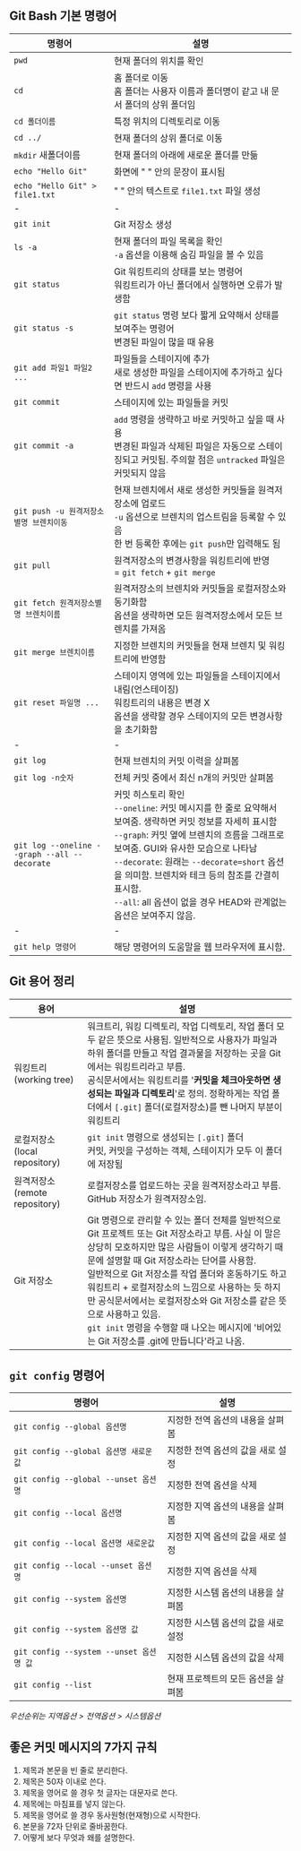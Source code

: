 ## Git Bash 기본 명령어

명령어 | 설명
---|---
`pwd` | 현재 폴더의 위치를 확인
`cd` | 홈 폴더로 이동 <br /> 홈 폴더는 사용자 이름과 폴더명이 같고 내 문서 폴더의 상위 폴더임
`cd 폴더이름` | 특정 위치의 디렉토리로 이동
`cd ../` | 현재 폴더의 상위 폴더로 이동
`mkdir` 새폴더이름 | 현재 폴더의 아래에 새로운 폴더를 만듦
`echo "Hello Git"` | 화면에  " " 안의 문장이 표시됨
`echo "Hello Git" > file1.txt` | " " 안의 텍스트로 `file1.txt` 파일 생성
-|-
`git init` | Git 저장소 생성
`ls -a` | 현재 폴더의 파일 목록을 확인 <br /> `-a` 옵션을 이용해 숨김 파일을 볼 수 있음
`git status` | Git 워킹트리의 상태를 보는 명령어 <br /> 워킹트리가 아닌 폴더에서 실행하면 오류가 발생함
`git status -s` | `git status` 명령 보다 짧게 요약해서 상태를 보여주는 명령어 <br /> 변경된 파일이 많을 때 유용
`git add 파일1 파일2 ...` | 파일들을 스테이지에 추가<br />새로 생성한 파일을 스테이지에 추가하고 싶다면 반드시 `add` 명령을 사용
`git commit` | 스테이지에 있는 파일들을 커밋
`git commit -a` | `add` 명령을 생략하고 바로 커밋하고 싶을 때 사용<br />변경된 파일과 삭제된 파일은 자동으로 스테이징되고 커밋됨. 주의할 점은 `untracked` 파일은 커밋되지 않음
`git push -u 원격저장소별명 브렌치이동` | 현재 브렌치에서 새로 생성한 커밋들을 원격저장소에 업로드<br />`-u` 옵션으로 브렌치의 업스트림을 등록할 수 있음<br />한 번 등록한 후에는 `git push`만 입력해도 됨
`git pull` | 원격저장소의 변경사항을 워킹트리에 반영<br /> = `git fetch` + `git merge`
`git fetch 원격저장소별명 브렌치이름` | 원격저장소의 브렌치와 커밋들을 로컬저장소와 동기화함<br />옵션을 생략하면 모든 원격저장소에서 모든 브렌치를 가져옴
`git merge 브렌치이름` | 지정한 브렌치의 커밋들을 현재 브렌치 및 워킹트리에 반영함
`git reset 파일명 ...` | 스테이지 영역에 있는 파일들을 스테이지에서 내림(언스테이징)<br />워킹트리의 내용은 변경 X<br />옵션을 생략할 경우 스테이지의 모든 변경사항을 초기화함
-|-
`git log` | 현재 브렌치의 커밋 이력을 살펴봄
`git log -n숫자` | 전체 커밋 중에서 최신 n개의 커밋만 살펴봄
`git log --oneline --graph --all --decorate` | 커밋 히스토리 확인<br />`--oneline`: 커밋 메시지를 한 줄로 요약해서 보여줌. 생략하면 커밋 정보를 자세히 표시함<br />`--graph`: 커밋 옆에 브렌치의 흐름을 그래프로 보여줌. GUI와 유사한 모습으로 나타남<br />`--decorate`: 원래는 `--decorate=short` 옵션을 의미함. 브렌치와 테크 등의 참조를 간결히 표시함.<br />`--all`: all 옵션이 없을 경우 HEAD와 관계없는 옵션은 보여주지 않음.
-|-
`git help 명령어` | 해당 명령어의 도움말을 웹 브라우저에 표시함.

## Git 용어 정리
용어 | 설명
---|---
워킹트리(working tree) | 워크트리, 워킹 디렉토리, 작업 디렉토리, 작업 폴더 모두 같은 뜻으로 사용됨. 일반적으로 사용자가 파일과 하위 폴더를 만들고 작업 결과물을 저장하는 곳을 Git 에서는 워킹트리라고 부름. <br />공식문서에서는 워킹트리를 '**커밋을 체크아웃하면 생성되는 파일과 디렉토리**'로 정의. 정확하게는 작업 폴더에서 `[.git]` 폴더(로컬저장소)를 뺀 나머지 부분이 워킹트리
로컬저장소(local repository) | `git init` 명령으로 생성되는 `[.git]` 폴더 <br /> 커밋, 커밋을 구성하는 객체, 스테이지가 모두 이 폴더에 저장됨
원격저장소(remote repository) | 로컬저장소를 업로드하는 곳을 원격저장소라고 부름. GitHub 저장소가 원격저장소임.
Git 저장소 | Git 명령으로 관리할 수 있는 폴더 전체를 일반적으로 Git 프로젝트 또는 Git 저장소라고 부름. 사실 이 말은 상당히 모호하지만 많은 사람들이 이렇게 생각하기 때문에 설명할 때 Git 저장소라는 단어를 사용함. <br />일반적으로 Git 저장소를 작업 폴더와 혼동하기도 하고 워킹트리 + 로컬저장소의 느낌으로 사용하는 듯 하지만 공식문서에서는 로컬저장소와 Git 저장소를 같은 뜻으로 사용하고 있음. <br />`git init` 명령을 수행할 때 나오는 메시지에 '비어있는 Git 저장소를 .git에 만듭니다'라고 나옴.

## `git config` 명령어
명령어 | 설명
---|---
`git config --global 옵션명` | 지정한 전역 옵션의 내용을 살펴봄
`git config --global 옵션명 새로운값` | 지정한 전역 옵션의 값을 새로 설정
`git config --global --unset 옵션명` | 지정한 전역 옵션을 삭제
`git config --local 옵션명` | 지정한 지역 옵션의 내용을 살펴봄
`git config --local 옵션명 새로운값` | 지정한 지역 옵션의 값을 새로 설정
`git config --local --unset 옵션명` | 지정한 지역 옵션을 삭제
`git config --system 옵션명` | 지정한 시스템 옵션의 내용을 살펴봄
`git config --system 옵션명 값` | 지정한 시스템 옵션의 값을 새로 설정
`git config --system --unset 옵션명 값` | 지정한 시스템 옵션의 값을 삭제
`git config --list` | 현재 프로젝트의 모든 옵션을 살펴봄

*우선순위는 지역옵션 > 전역옵션 > 시스템옵션*

## 좋은 커밋 메시지의 7가지 규칙
1. 제목과 본문을 빈 줄로 분리한다.
2. 제목은 50자 이내로 쓴다.
3. 제목을 영어로 쓸 경우 첫 글자는 대문자로 쓴다.
4. 제목에는 마침표를 넣지 않는다.
5. 제목을 영어로 쓸 경우 동사원형(현재형)으로 시작한다.
6. 본문을 72자 단위로 줄바꿈한다.
7. 어떻게 보다 무엇과 왜를 설명한다.

